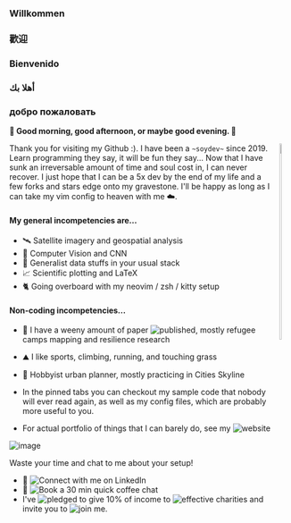 ### Willkommen
### 歡迎
### Bienvenido
### أهلا بك
### добро пожаловать

**🌄 Good morning, good afternoon, or maybe good evening. 🌆**

<div style="float: right; margin-left: 10px;">
 <img src="https://github.com/user-attachments/assets/0ece6828-35a6-4c58-8612-8d0c688ff07c" width=30% height=30%>
</div>

Thank you for visiting my Github :). I have been a ```~soydev~``` since 2019. Learn programming they say, it will be fun they say... Now that I have sunk an irreversable amount of time and soul cost in, I can never recover. I just hope that I can be a 5x dev by the end of my life and a few forks and stars edge onto my gravestone. I'll be happy as long as I can take my vim config to heaven with me ☁️.

#### My general incompetencies are...
- 🛰️ Satellite imagery and geospatial analysis
- 👀 Computer Vision and CNN
- 💁 Generalist data stuffs in your usual stack
- 📈 Scientific plotting and LaTeX
- 🐈 Going overboard with my neovim / zsh / kitty setup

#### Non-coding incompetencies...
- 🧻 I have a weeny amount of paper ![published](https://www.researchgate.net/profile/Christopher-Chan-15?ev=hdr_xprf), mostly refugee camps mapping and resilience research
- ⛰️ I like sports, climbing, running, and touching grass
- 🚋 Hobbyist urban planner, mostly practicing in Cities Skyline

- In the pinned tabs you can checkout my sample code that nobody will ever read again, as well as my config files, which are probably more useful to you.
- For actual portfolio of things that I can barely do, see my ![website](https://story.chanakin.info/)

![image](https://github.com/user-attachments/assets/fc3898f3-91d0-4c57-9e37-7c9079c2815a)

Waste your time and chat to me about your setup!
- 💼 ![Connect with me on LinkedIn](https://www.linkedin.com/in/christopher-yan-chak-chan-a58879ba/)
- 📅 ![Book a 30 min quick coffee chat](https://calendly.com/chrischank97/30-min-quick-coffee)
- I've ![pledged to give](https://www.givingwhatwecan.org/pledge) 10% of income to ![effective charities](https://www.givingwhatwecan.org/best-charities-to-donate-to-2024) and invite you to ![join me](https://www.givingwhatwecan.org/index).
